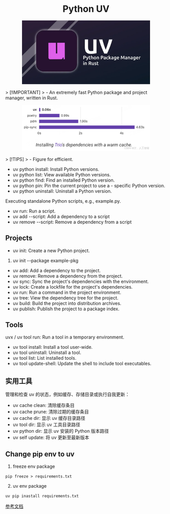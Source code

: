 
 # <center>Python UV<center/>
<p align = "center"> 
<img src="../Image/python_uv.png" ”height = “200 width="400" >
</p>
> [!IMPORTANT]
> - An extremely fast Python package and project manager, written in Rust.
 
<p align = "center"> 
<img src="../Image/efficiont.png" ”height = “200 width="400" >
</p>
> [!TIPS]
> - Figure for efficient.

- uv python install: Install Python versions.
- uv python list: View available Python versions.
- uv python find: Find an installed Python version.
- uv python pin: Pin the current project to use a - specific Python version.
- uv python uninstall: Uninstall a Python version.

Executing standalone Python scripts, e.g., example.py.

- uv run: Run a script.
- uv add --script: Add a dependency to a script
- uv remove --script: Remove a dependency from a script

## Projects

- uv init: Create a new Python project.
1. uv init --package example-pkg
- uv add: Add a dependency to the project.
- uv remove: Remove a dependency from the project.
- uv sync: Sync the project's dependencies with the environment.
- uv lock: Create a lockfile for the project's dependencies.
- uv run: Run a command in the project environment.
- uv tree: View the dependency tree for the project.
- uv build: Build the project into distribution archives.
- uv publish: Publish the project to a package index.

## Tools

uvx / uv tool run: Run a tool in a temporary environment.
- uv tool install: Install a tool user-wide.
- uv tool uninstall: Uninstall a tool.
- uv tool list: List installed tools.
- uv tool update-shell: Update the shell to include tool executables.


## 实用工具
管理和检查 uv 的状态，例如缓存、存储目录或执行自我更新：

- uv cache clean: 清除缓存条目
- uv cache prune: 清除过期的缓存条目
- uv cache dir: 显示 uv 缓存目录路径
- uv tool dir: 显示 uv 工具目录路径
- uv python dir: 显示 uv 安装的 Python 版本路径
- uv self update: 将 uv 更新至最新版本

## Change pip env to uv
1. freeze env package
```shell
pip freeze > requirements.txt
```
2. uv env package
```shell
uv pip inastall requirements.txt
```

[参考文档](https://uv.doczh.com/)